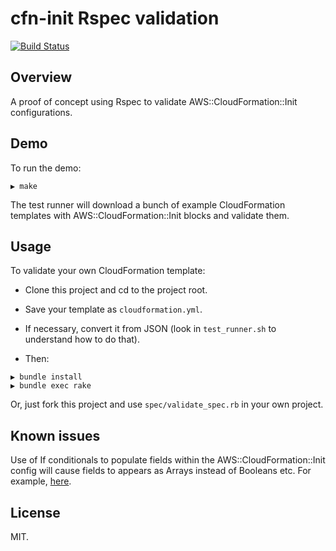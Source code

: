 # cfn-init Rspec validation

[![Build Status](https://img.shields.io/travis/alexharv074/cfn-init-validate.svg)](https://travis-ci.org/alexharv074/cfn-init-validate)

## Overview

A proof of concept using Rspec to validate AWS::CloudFormation::Init configurations.

## Demo

To run the demo:

```text
▶ make
```

The test runner will download a bunch of example CloudFormation templates with AWS::CloudFormation::Init blocks and validate them.

## Usage

To validate your own CloudFormation template:

- Clone this project and cd to the project root.

- Save your template as `cloudformation.yml`.

- If necessary, convert it from JSON (look in `test_runner.sh` to understand how to do that).

- Then:

```text
▶ bundle install
▶ bundle exec rake
```

Or, just fork this project and use `spec/validate_spec.rb` in your own project.

## Known issues

Use of If conditionals to populate fields within the AWS::CloudFormation::Init config will cause fields to appears as Arrays instead of Booleans etc. For example, [here](https://github.com/widdix/aws-cf-templates/blob/master/ec2/ec2-auto-recovery.yaml#L540-L541).

## License

MIT.
